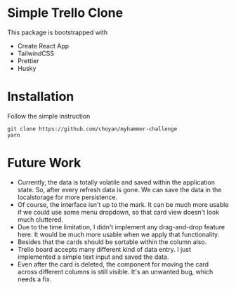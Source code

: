 # Simple Trello Clone
This package is bootstrapped with 
 - Create React App
 - TailwindCSS
 - Prettier
 - Husky

# Installation
Follow the simple instruction
```
git clone https://github.com/choyan/myhammer-challenge
yarn
```

# Future Work
- Currently, the data is totally volatile and saved within the application state. So, after every refresh data is gone. We can save the data in the localstorage for more persistence.
- Of course, the interface isn't up to the mark. It can be much more usable if we could use some menu dropdown, so that card view doesn't look much cluttered.
- Due to the time limitation, I didn't implement any drag-and-drop feature here. It would be much more usable when we apply that functionality.
- Besides that the cards should be sortable within the column also. 
- Trello board accepts many different kind of data entry. I just implemented a simple text input and saved the data.
- Even after the card is deleted, the component for moving the card across different columns is still visible. It's an unwanted bug, which needs a fix. 
